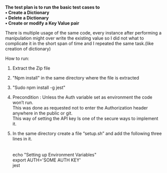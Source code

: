 **The test plan is to run the basic test cases to <br />
•	Create a Dictionary<br />
•	Delete a Dictionary<br />
•	Create or modify a Key Value pair<br />**
 
There is multiple usage of the same code, every instance after performing a manipulation might over write the existing value so I did not what to complicate it in the short span of time and I repeated the same task.(like creation of dictionary)

How to run:<br />
1.	Extract the Zip file<br />
2.	"Npm install" in the same directory where the file is extracted<br />
3.	"Sudo npm install -g jest"<br />
4.	Precondition : Unless the Auth variable set as environment the code won’t run.<br />
This was done as requested not to enter the Authorization header anywhere in the public or git.<br />
This way of setting the API key Is one of the secure ways to implement it.<br />

5.	In the same directory create a file “setup.sh” and add the following three lines in it.<br />
<br /><br />
echo "Setting up Environment Variables"<br />
export AUTH='SOME AUTH KEY'<br />
jest<br />
